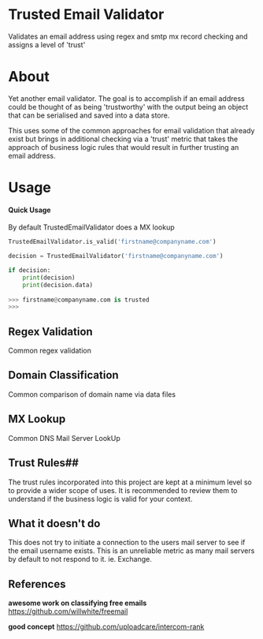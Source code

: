 # Trusted Email Validator
Validates an email address using regex and smtp mx record checking and assigns a level of 'trust'

# About

Yet another email validator. The goal is to accomplish if an email address could be thought of as being 
'trustworthy' with the output being an object that can be serialised and saved into a data store.

This uses some of the common approaches for email validation that already exist but brings in additional
checking via a 'trust' metric that takes the approach of business logic rules that would result in further
trusting an email address.
 
# Usage

#### Quick Usage ####
By default TrustedEmailValidator does a MX lookup
```python
TrustedEmailValidator.is_valid('firstname@companyname.com')
```

```python
decision = TrustedEmailValidator('firstname@companyname.com')

if decision:
    print(decision)
    print(decision.data)
    
>>> firstname@companyname.com is trusted
>>> 
```



## Regex Validation ##

Common regex validation

## Domain Classification ##

Common comparison of domain name via data files

## MX Lookup ##

Common DNS Mail Server LookUp

## Trust Rules##

The trust rules incorporated into this project are kept at a minimum level so to provide a wider scope of uses.
It is recommended to review them to understand if the business logic is valid for your context.

## What it doesn't do ##

This does not try to initiate a connection to the users mail server to see if the email username exists. This is an
unreliable metric as many mail servers by default to not respond to it. ie. Exchange.

## References

**awesome work on classifying free emails**
https://github.com/willwhite/freemail

**good concept**
https://github.com/uploadcare/intercom-rank

